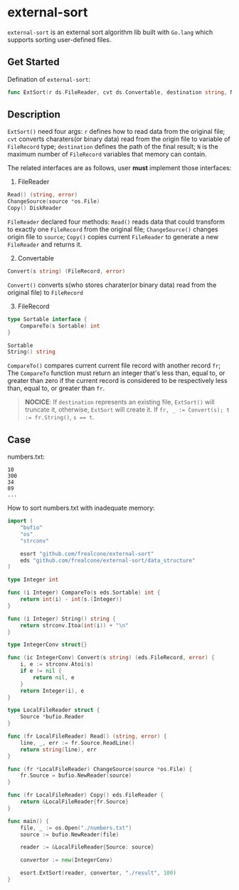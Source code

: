 # external-sort

`external-sort` is an external sort algorithm lib built with `Go.lang` which supports sorting user-defined files.

## Get Started

Defination of `external-sort`:

```go
func ExtSort(r ds.FileReader, cvt ds.Convertable, destination string, N int) error
```

## Description

`ExtSort()` need four args: `r` defines how to read data from the original file; `cvt` converts charaters(or binary data) read from the origin file to variable of `FileRecord` type; `destination` defines the path of the final result; `N` is the maximum number of `FileRecord` variables that memory can contain.

The related interfaces are as follows, user **must** implement those interfaces:

1. FileReader

```go
Read() (string, error)
ChangeSource(source *os.File)
Copy() DiskReader
```

`FileReader` declared four methods: `Read()` reads data that could transform to exactly one `FileRecord` from the original file; `ChangeSource()` changes origin file to `source`; `Copy()` copies current `FileReader` to generate a new `FileReader` and returns it.

2. Convertable

```go
Convert(s string) (FileRecord, error)
```

`Convert()` converts s(who stores charater(or binary data) read from the original file) to `FileRecord`

3. FileRecord

```go
type Sortable interface {
	CompareTo(s Sortable) int
}
```

```go
Sortable
String() string
```

`CompareTo()` compares current current file record with another record `fr`; The `CompareTo` function must return an integer that's less than, equal to, or greater than zero if the current record is considered to be respectively less than, equal to, or greater than `fr`.

> **NOCICE**:
> If `destination` represents an existing file, `ExtSort()` will truncate it, otherwise, `ExtSort` will create it.
> If `fr, _ := Convert(s); t := fr.String()`, `s == t`.

## Case

numbers.txt:

```
10
300
34
89
...
```

How to sort numbers.txt with inadequate memory:

```go
import (
	"bufio"
	"os"
	"strconv"

	esort "github.com/frealcone/external-sort"
	eds "github.com/frealcone/external-sort/data_structure"
)

type Integer int

func (i Integer) CompareTo(s eds.Sortable) int {
	return int(i) - int(s.(Integer))
}

func (i Integer) String() string {
	return strconv.Itoa(int(i)) + "\n"
}

type IntegerConv struct{}

func (ic IntegerConv) Convert(s string) (eds.FileRecord, error) {
	i, e := strconv.Atoi(s)
	if e != nil {
		return nil, e
	}
	return Integer(i), e
}

type LocalFileReader struct {
	Source *bufio.Reader
}

func (fr LocalFileReader) Read() (string, error) {
	line, _, err := fr.Source.ReadLine()
	return string(line), err
}

func (fr *LocalFileReader) ChangeSource(source *os.File) {
	fr.Source = bufio.NewReader(source)
}

func (fr LocalFileReader) Copy() eds.FileReader {
	return &LocalFileReader{fr.Source}
}

func main() {
	file, _ := os.Open("./numbers.txt")
	source := bufio.NewReader(file)

	reader := &LocalFileReader{Source: source}

	convertor := new(IntegerConv)

	esort.ExtSort(reader, convertor, "./result", 100)
}
```